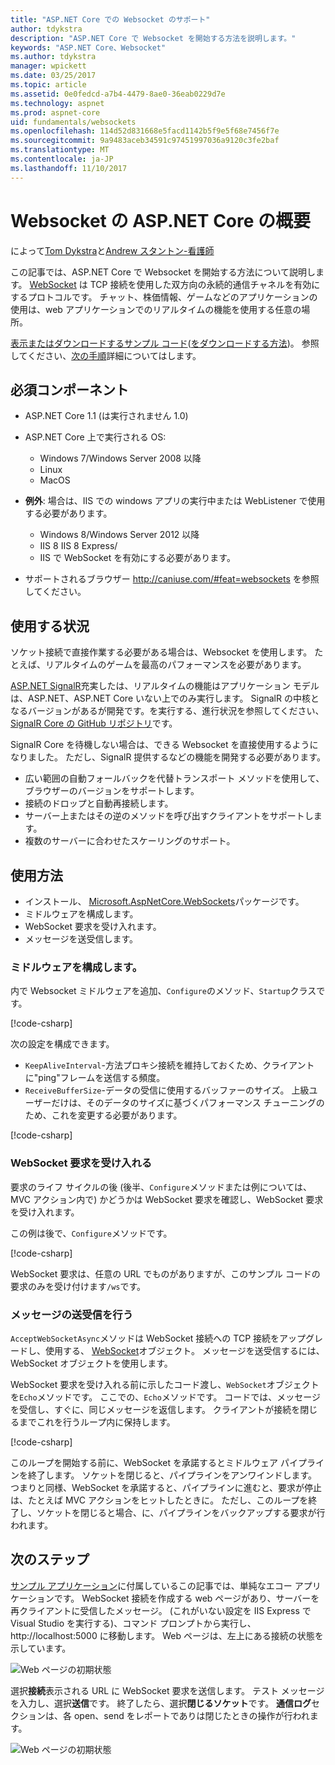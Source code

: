 ```yaml
---
title: "ASP.NET Core での Websocket のサポート"
author: tdykstra
description: "ASP.NET Core で Websocket を開始する方法を説明します。"
keywords: "ASP.NET Core、Websocket"
ms.author: tdykstra
manager: wpickett
ms.date: 03/25/2017
ms.topic: article
ms.assetid: 0e0fedcd-a7b4-4479-8ae0-36eab0229d7e
ms.technology: aspnet
ms.prod: aspnet-core
uid: fundamentals/websockets
ms.openlocfilehash: 114d52d831668e5facd1142b5f9e5f68e7456f7e
ms.sourcegitcommit: 9a9483aceb34591c97451997036a9120c3fe2baf
ms.translationtype: MT
ms.contentlocale: ja-JP
ms.lasthandoff: 11/10/2017
---
```

# <a name="introduction-to-websockets-in-aspnet-core"></a>Websocket の ASP.NET Core の概要

によって[Tom Dykstra](https://github.com/tdykstra)と[Andrew スタントン-看護師](https://github.com/anurse)

この記事では、ASP.NET Core で Websocket を開始する方法について説明します。 [WebSocket](https://wikipedia.org/wiki/WebSocket) は TCP 接続を使用した双方向の永続的通信チャネルを有効にするプロトコルです。 チャット、株価情報、ゲームなどのアプリケーションの使用は、web アプリケーションでのリアルタイムの機能を使用する任意の場所。

[表示またはダウンロードするサンプル コード](https://github.com/aspnet/Docs/tree/master/aspnetcore/fundamentals/websockets/sample)([をダウンロードする方法](xref:tutorials/index#how-to-download-a-sample))。 参照してください、[次の手順](#next-steps)詳細についてはします。


## <a name="prerequisites"></a>必須コンポーネント

* ASP.NET Core 1.1 (は実行されません 1.0)
* ASP.NET Core 上で実行される OS:
  
  * Windows 7/Windows Server 2008 以降
  * Linux
  * MacOS

* **例外**: 場合は、IIS での windows アプリの実行中または WebListener で使用する必要があります。

  * Windows 8/Windows Server 2012 以降
  * IIS 8 IIS 8 Express/
  * IIS で WebSocket を有効にする必要があります。

* サポートされるブラウザー http://caniuse.com/#feat=websockets を参照してください。

## <a name="when-to-use-it"></a>使用する状況

ソケット接続で直接作業する必要がある場合は、Websocket を使用します。 たとえば、リアルタイムのゲームを最高のパフォーマンスを必要があります。

[ASP.NET SignalR](https://docs.microsoft.com/aspnet/signalr/overview/getting-started/introduction-to-signalr)充実したは、リアルタイムの機能はアプリケーション モデルは、ASP.NET、ASP.NET Core いない上でのみ実行します。 SignalR の中核となるバージョンがあるが開発です。を実行する、進行状況を参照してください、 [SignalR Core の GitHub リポジトリ](https://github.com/aspnet/SignalR)です。

SignalR Core を待機しない場合は、できる Websocket を直接使用するようになりました。 ただし、SignalR 提供するなどの機能を開発する必要があります。

* 広い範囲の自動フォールバックを代替トランスポート メソッドを使用して、ブラウザーのバージョンをサポートします。
* 接続のドロップと自動再接続します。
* サーバー上またはその逆のメソッドを呼び出すクライアントをサポートします。
* 複数のサーバーに合わせたスケーリングのサポート。

## <a name="how-to-use-it"></a>使用方法

* インストール、 [Microsoft.AspNetCore.WebSockets](https://www.nuget.org/packages/Microsoft.AspNetCore.WebSockets/)パッケージです。
* ミドルウェアを構成します。
* WebSocket 要求を受け入れます。
* メッセージを送受信します。

### <a name="configure-the-middleware"></a>ミドルウェアを構成します。

内で Websocket ミドルウェアを追加、`Configure`のメソッド、`Startup`クラスです。

[!code-csharp[](websockets/sample/Startup.cs?name=UseWebSockets)]

次の設定を構成できます。

* `KeepAliveInterval`-方法プロキシ接続を維持しておくため、クライアントに"ping"フレームを送信する頻度。
* `ReceiveBufferSize`-データの受信に使用するバッファーのサイズ。 上級ユーザーだけは、そのデータのサイズに基づくパフォーマンス チューニングのため、これを変更する必要があります。

[!code-csharp[](websockets/sample/Startup.cs?name=UseWebSocketsOptions)]

### <a name="accept-websocket-requests"></a>WebSocket 要求を受け入れる

要求のライフ サイクルの後 (後半、`Configure`メソッドまたは例については、MVC アクション内で) かどうかは WebSocket 要求を確認し、WebSocket 要求を受け入れます。

この例は後で、`Configure`メソッドです。

[!code-csharp[](websockets/sample/Startup.cs?name=AcceptWebSocket&highlight=7)]

WebSocket 要求は、任意の URL でものがありますが、このサンプル コードの要求のみを受け付けます`/ws`です。

### <a name="send-and-receive-messages"></a>メッセージの送受信を行う

`AcceptWebSocketAsync`メソッドは WebSocket 接続への TCP 接続をアップグレードし、使用する、 [WebSocket](https://docs.microsoft.com/dotnet/core/api/system.net.websockets.websocket)オブジェクト。 メッセージを送受信するには、WebSocket オブジェクトを使用します。

WebSocket 要求を受け入れる前に示したコード渡し、`WebSocket`オブジェクトを`Echo`メソッドです。 ここでの、`Echo`メソッドです。 コードでは、メッセージを受信し、すぐに、同じメッセージを返信します。 クライアントが接続を閉じるまでこれを行うループ内に保持します。 

[!code-csharp[](websockets/sample/Startup.cs?name=Echo)]

このループを開始する前に、WebSocket を承諾するとミドルウェア パイプラインを終了します。  ソケットを閉じると、パイプラインをアンワインドします。 つまりと同様、WebSocket を承諾すると、パイプラインに進むと、要求が停止は、たとえば MVC アクションをヒットしたときに。  ただし、このループを終了し、ソケットを閉じると場合、に、パイプラインをバックアップする要求が行われます。

## <a name="next-steps"></a>次のステップ

[サンプル アプリケーション](https://github.com/aspnet/Docs/tree/master/aspnetcore/fundamentals/websockets/sample)に付属しているこの記事では、単純なエコー アプリケーションです。 WebSocket 接続を作成する web ページがあり、サーバーを再クライアントに受信したメッセージ。 (これがいない設定を IIS Express で Visual Studio を実行する)、コマンド プロンプトから実行し、http://localhost:5000 に移動します。 Web ページは、左上にある接続の状態を示しています。

![Web ページの初期状態](websockets/_static/start.png)

選択**接続**表示される URL に WebSocket 要求を送信します。  テスト メッセージを入力し、選択**送信**です。 終了したら、選択**閉じるソケット**です。 **通信ログ**セクションは、各 open、send をレポートでありは閉じたときの操作が行われます。

![Web ページの初期状態](websockets/_static/end.png)
